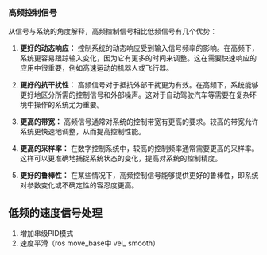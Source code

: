 ### 高频控制信号
从信号与系统的角度解释，高频控制信号相比低频信号有几个优势：

1. **更好的动态响应：** 控制系统的动态响应受到输入信号频率的影响。在高频下，系统更容易跟踪输入变化，因为它有更多的时间来调整。这在需要快速响应的应用中很重要，例如高速运动的机器人或飞行器。

2. **更好的抗干扰性：** 高频信号对于抵抗外部干扰更为有效。在高频下，系统能够更好地区分所需的控制信号和外部噪声。这对于自动驾驶汽车等需要在复杂环境中操作的系统尤为重要。

3. **更高的带宽：** 高频信号通常对系统的控制带宽有更高的要求。较高的带宽允许系统更快速地调整，从而提高控制性能。

4. **更高的采样率：** 在数字控制系统中，较高的控制频率通常需要更高的采样率。这样可以更准确地捕捉系统状态的变化，提高对系统的控制精度。

5. **更好的鲁棒性：** 在某些情况下，高频控制信号能够提供更好的鲁棒性，即系统对参数变化或不确定性的容忍度更高。


## 低频的速度信号处理
1. 增加串级PID模式
2. 速度平滑（ros move_base中 vel_ smooth）